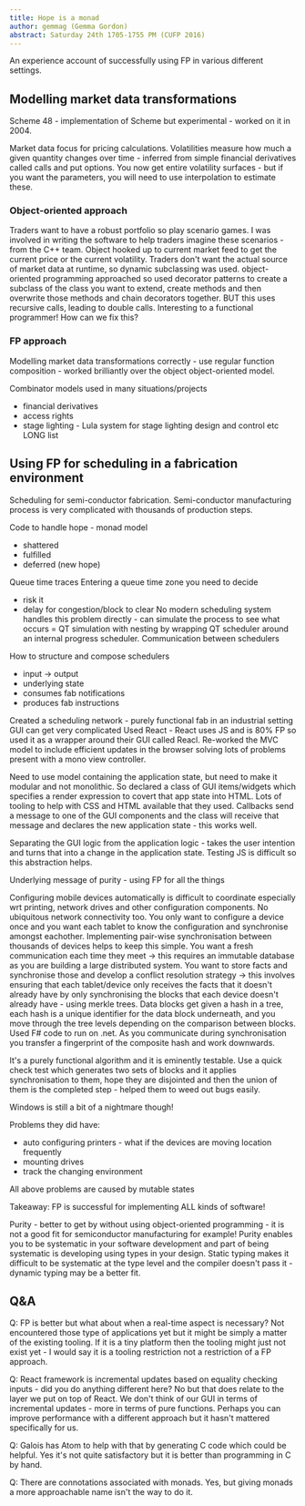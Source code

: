 ```yaml
---
title: Hope is a monad
author: gemmag (Gemma Gordon)
abstract: Saturday 24th 1705-1755 PM (CUFP 2016)
---
```


An experience account of successfully using FP in various different settings.

## Modelling market data transformations

Scheme 48 - implementation of Scheme but experimental - worked on it in 2004.

Market data focus for pricing calculations. Volatilities measure how much a given quantity changes over time - inferred from simple financial derivatives called calls and put options. You now get entire volatility surfaces - but if you want the parameters, you will need to use interpolation to estimate these.

### Object-oriented approach
Traders want to have a robust portfolio so play scenario games. I was involved in writing the software to help traders imagine these scenarios - from the C++ team. Object hooked up to current market feed to get the current price or the current volatility. Traders don't want the actual source of market data at runtime, so dynamic subclassing was used. object-oriented programming approached so used decorator patterns to create a subclass of the class you want to extend, create methods and then overwrite those methods and chain decorators together. BUT this uses recursive calls, leading to double calls. Interesting to a functional programmer! How can we fix this?

### FP approach
Modelling market data transformations correctly - use regular function composition - worked brilliantly over the object object-oriented model.

Combinator models used in many situations/projects

 - financial derivatives
 - access rights
 - stage lighting - Lula system for stage lighting design and control
 etc LONG list

## Using FP for scheduling in a fabrication environment
Scheduling for semi-conductor fabrication. Semi-conductor manufacturing process is very complicated with thousands of production steps.

Code to handle hope - monad model

 - shattered
 - fulfilled
 - deferred (new hope)

Queue time traces
Entering a queue time zone you need to decide

 - risk it
 - delay for congestion/block to clear
 No modern scheduling system handles this problem directly - can simulate the process to see what occurs = QT simulation with nesting by wrapping QT scheduler around an internal progress scheduler. Communication between schedulers

 How to structure and compose schedulers
 - input -> output
 - underlying state
 - consumes fab notifications
 - produces fab instructions

Created a scheduling network - purely functional fab in an industrial setting
GUI can get very complicated
Used React - React uses JS and is 80% FP so used it as a wrapper around their GUI called Reacl. Re-worked the MVC model to include efficient updates in the browser solving lots of problems present with a mono view controller.

Need to use model containing the application state, but need to make it modular and not monolithic. So declared a class of GUI items/widgets which specifies a render expression to covert that app state into HTML. Lots of tooling to help with CSS and HTML available that they used. Callbacks send a message to one of the GUI components and the class will receive that message and declares the new application state - this works well.

Separating the GUI logic from the application logic - takes the user intention and turns that into a change in the application state. Testing JS is difficult so this abstraction helps.

Underlying message of purity - using FP for all the things

Configuring mobile devices automatically is difficult to coordinate especially wrt printing, network drives and other configuration components. No ubiquitous network connectivity too. You only want to configure a device once and you want each tablet to know the configuration and synchronise amongst eachother. Implementing pair-wise synchronisation between thousands of devices helps to keep this simple. You want a fresh communication each time they meet -> this requires an immutable database as you are building a large distributed system. You want to store facts and synchronise those and develop a conflict resolution strategy -> this involves ensuring that each tablet/device only receives the facts that it doesn't already have by only synchronising the blocks that each device doesn't already have - using merkle trees. Data blocks get given a hash in a tree, each hash is a unique identifier for the data block underneath, and you move through the tree levels depending on the comparison between blocks. Used F# code to run on .net. As you communicate during synchronisation you transfer a fingerprint of the composite hash and work downwards.

It's a purely functional algorithm and it is eminently testable. Use a quick check test which generates two sets of blocks and it applies synchronisation to them, hope they are disjointed and then the union of them is the completed step - helped them to weed out bugs easily.

Windows is still a bit of a nightmare though!

Problems they did have:
- auto configuring printers - what if the devices are moving location frequently
- mounting drives
- track the changing environment

All above problems are caused by mutable states

Takeaway: FP is successful for implementing ALL kinds of software!

Purity - better to get by without using object-oriented programming - it is not a good fit for semiconductor manufacturing for example! Purity enables you to be systematic in your software development and part of being systematic is developing using types in your design. Static typing makes it difficult to be systematic at the type level and the compiler doesn't pass it - dynamic typing may be a better fit.

## Q&A

Q: FP is better but what about when a real-time aspect is necessary? Not encountered those type of applications yet but it might be simply a matter of the existing tooling. If it is a tiny platform then the tooling might just not exist yet - I would say it is a tooling restriction not a restriction of a FP approach.

Q: React framework is incremental updates based on equality checking inputs - did you do anything different here? No but that does relate to the layer we put on top of React. We don't think of our GUI in terms of incremental updates - more in terms of pure functions. Perhaps you can improve performance with a different approach but it hasn't mattered specifically for us.

Q: Galois has Atom to help with that by generating C code which could be helpful. Yes it's not quite satisfactory but it is better than programming in C by hand.

Q: There are connotations associated with monads. Yes, but giving monads a more approachable name isn't the way to do it.
